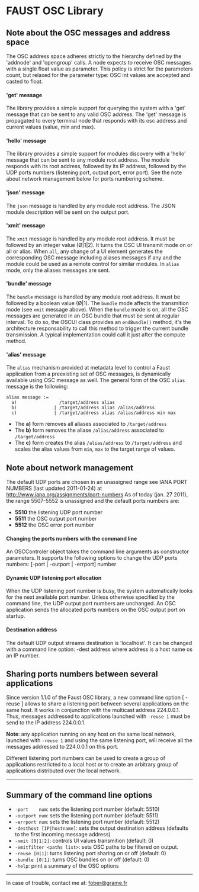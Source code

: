 # FAUST OSC Library

## Note about the OSC messages and address space

The OSC address space adheres strictly to the hierarchy defined by
the 'addnode' and 'opengroup' calls.
A node expects to receive OSC messages with a single float value
as parameter. This policy is strict for the parameters count, but
relaxed for the parameter type: OSC int values are accepted and
casted to float.

#### 'get' message

The library provides a simple support for querying the system with
a 'get' message that can be sent to any valid OSC address.
The 'get' message is propagated to every terminal node that responds
with its osc address and current values (value, min and max).

#### 'hello' message

The library provides a simple support for modules discovery with a
'hello' message that can be sent to any module root address. The module
responds with its root address, followed by its IP address, followed
by the UDP ports numbers (listening port, output port, error port).
See the note about network management below for ports numbering scheme.

#### 'json' message

The `json` message is handled by any module root address. The JSON module description will be sent on the output port.

#### 'xmit' message

The `xmit` message is handled by any module root address. It must be followed by an integer value (Ø|1|2). It turns the OSC UI transmit mode on or all or alias. When `all`, any change of a UI element generates the corresponding OSC message including aliases messages if any and the module could be used as a remote control for similar modules. In `alias` mode, only the aliases messages are sent.

#### 'bundle' message

The `bundle` message is handled by any module root address. It must be followed by a boolean value (Ø|1). The `bundle` mode affects the transmition mode (see `xmit` message above). When the `bundle` mode is on, all the OSC messages are generated in an OSC bundle that must be sent at regular interval. To do so, the OSCUI class provides an `endBundle()` method, it's the architecture responsability to call this method to trigger the current bundle transmission. A typical implementation could call it just after the compute method.


#### 'alias' message

The `alias` mechanism provided at metadata level to control a Faust application from a preexisting set of OSC messages, is dynamically available using OSC message as well. The general form of the OSC `alias` message is the following:
~~~
alias message :=
  a)                /target/address alias
  b)              | /target/address alias /alias/address
  c)              | /target/address alias /alias/address min max
~~~
- The **a)** form removes all aliases associated to `/target/address`
- The **b)** form removes the aliase `/alias/address` associated to `/target/address`
- The **c)** form creates the alias `/alias/address` to `/target/address` and scales the alias values from `min`, `max` to the target range of values.

##  Note about network management

The default UDP ports are chosen in an unassigned range
see IANA PORT NUMBERS (last updated 2011-01-24)
at http://www.iana.org/assignments/port-numbers
As of today (jan. 27 2011), the range 5507-5552 is unassigned
and the default ports numbers are:
- **5510** the listening UDP port number
- **5511** the OSC output port number
- **5512** the OSC error port number

#### Changing the ports numbers with the command line

An OSCControler object takes the command line arguments as constructor
parameters. It supports the following options to change the UDP ports
numbers: [-port | -outport | -errport] number

#### Dynamic UDP listening port allocation

When the UDP listening port number is busy, the system automatically
looks for the next available port number. Unless otherwise specified
by the command line, the UDP output port numbers are unchanged. An OSC application sends the allocated ports numbers on the OSC output port on startup.

#### Destination address

The default UDP output streams destination is 'localhost'. It can be
changed with a command line option: -dest address
where address is a host name os an IP number.


##  Sharing ports numbers between several applications

Since version 1.1.0 of the Faust OSC library, a new command line option [ -reuse ] allows to share a listening port between several applications on the same host.
It works in conjunction with the multicast address 224.0.0.1.
Thus, messages addressed to applications launched with `-reuse 1` must be send to the IP address 224.0.0.1.

**Note**: any application running on any host on the same local network, launched with `-reuse 1` and using the same listening port, will receive all the messages addressed to 224.0.0.1 on this port.

Different listening port numbers can be used to create a group of applications restricted to a local host or to create an arbitrary group of applications distributed over the local network.

---

##  Summary of the command line options

- `-port    num`: sets the listening port number (default: 5510)
- `-outport num`: sets the listening port number (default: 5511)
- `-errport num`: sets the listening port number (default: 5512)
- `-desthost [IP|hostname]`: sets the output destination address (defaults to the first incoming message address)
- `-xmit [0|1|2]`: controls UI values transmition  (default: 0)
- `-xmitfilter <paths list>`: sets OSC paths to be filtered on output.
- `-reuse [0|1]`: turns listening port sharing on or off  (default: 0)
- `-bundle [0|1]`: turns OSC bundles on or off  (default: 0)
- `-help`: print a summary of the OSC options

---

In case of trouble, contact me at: <fober@grame.fr>

